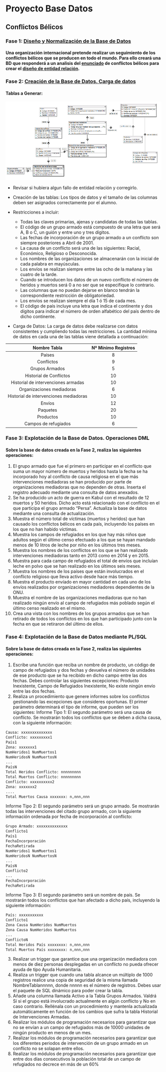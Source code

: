 # Proyecto Base Datos

## Conflictos Bélicos

### Fase 1: [Diseño y Normalización de la Base de Datos]()

#### Una organización internacional pretende realizar un seguimiento de los conflictos bélicos que se producen en todo el mundo. Para ello creará una BD que responderá a un analisis del [enunciado](https://github.com/MoralG/Proyecto_Base_Datos/blob/master/Enunciado_Dise%C3%B1o.md#conflictos-b%C3%A9licos) de conflictos bélicos para crear el [diseño de entidad relación](https://raw.githubusercontent.com/MoralG/Proyecto_Base_Datos/master/Programa_Fase1.png).

### Fase 2: [Creación de la Base de Datos. Carga de datos]()

#### Tablas a Generar:

![Fase2](Fase2.png)

* Revisar si hubiera algun fallo de entidad relación y corregirlo. 
* Creación de las tablas: Los tipos de datos y el tamaño de las columnas deben ser asignados correctamente por el
alumno.
* Restricciones a incluir:

    * Todas las claves primarias, ajenas y candidatas de todas las tablas.
    * El código de un grupo armado está compuesto de una letra que será A, B o C, un
guión y entre uno y tres dígitos.
    * Las fechas de incorporación de un grupo armado a un conflicto son siempre
posteriores a Abril de 2001.
    * La causa de un conflicto será una de las siguientes: Racial, Económico, Religioso o
Desconocida.
    * Los nombres de las organizaciones se almacenarán con la inicial de cada palabra en
mayúsculas.
    * Los envíos se realizan siempre entre las ocho de la mañana y las cuatro de la tarde.
    * Cuando se introducen los datos de un nuevo conflicto el número de heridos y muertos
será 0 a no ser que se especifique lo contrario.
    * Las columnas que no puedan dejarse en blanco tendrán la correspondiente restricción
de obligatoriedad.
    * Los envíos se realizan siempre el día 1 ó 15 de cada mes.
    * El código de país incluye una letra que indica el continente y dos dígitos para indicar
el número de orden alfabético del país dentro de dicho continente.

* Carga de Datos: La carga de datos debe realizarse con datos consistentes y cumpliendo todas las
restricciones. La cantidad mínima de datos en cada una de las tablas viene detallada a
continuación:

|       Nombre Tabla                       |  Nº Mínimo Registros  |
|:----------------------------------------:|:---------------------:|
|Países                                    |     8                 |
|Conflictos                                |     9                 | 
|Grupos Armados                            |     5                 |
|Historial de Conflictos                   |     10                |
|Historial de intervenciones armadas       |     10                |
|Organizaciones mediadoras                 |     6                 |
|Historial de intervenciones mediadoras    |     10                |
|Envíos                                    |     12                |
|Paquetes                                  |     20                |
|Productos                                 |     10                |
|Campos de refugiados                      |     6                 |

### Fase 3: Explotación de la Base de Datos. Operaciones DML

#### Sobre la base de datos creada en la Fase 2, realiza las siguientes operaciones:

  1. El grupo armado que fue el primero en participar en el conflicto que suma un mayor
número de muertos y heridos hasta la fecha se ha incorporado hoy al conflicto de
causa religiosa en el que más intervenciones mediadoras se han producido por parte
de organizaciones mediadoras que no dependen de otras. Inserta el registro adecuado
mediante una consulta de datos anexados.
2. Se ha producido un acto de guerra en Kabul con el resultado de 12 muertos y 50
heridos. Dicho acto está relacionado con el conflicto en el que participa el grupo
armado “Persa”. Actualiza la base de datos mediante una consulta de actualización.
3. Muestra el número total de víctimas (muertos y heridos) que han causado los
conflictos bélicos en cada país, incluyendo los países en los que no han habido
víctimas.
4. Muestra los campos de refugiados en los que hay más niños que adultos según el
último censo efectuado a los que se hayan mandado menos de 10 litros de leche por
niño en los últimos tres meses.
5. Muestra los nombres de los conflictos en los que se han realizado intervenciones
mediadoras tanto en 2013 como en 2014 y en 2015.
6. Muestra para cada campo de refugiados el total de envíos que incluían leche en polvo
que se han realizado en los últimos seis meses.
7. Muestra los nombres de los países que están involucrados en el conflicto religioso que
lleva activo desde hace más tiempo.
8. Muestra el producto envíado en mayor cantidad en cada uno de los envíos realizados
por organizaciones mediadores dependientes de la ONU.
9. Muestra el nombre de las organizaciones mediadoras que no han realizado ningún
envío al campo de refugiados más poblado según el último censo realizado en el
mismo.
10. Crea una vista con los nombres de los grupos armados que se han retirado de todos
los conflictos en los que han participado junto con la fecha en que se retiraron del
último de ellos.

### Fase 4: Explotación de la Base de Datos mediante PL/SQL

#### Sobre la base de datos creada en la Fase 2, realiza las siguientes operaciones:

1. Escribe una función que reciba un nombre de producto, un código de campo de refugiados y dos fechas
y devuelva el número de unidades de ese producto que se ha recibido en dicho campo entre las dos
fechas. Debes controlar las siguientes excepciones: Producto Inexistente, Campo de Refugiados
Inexistente, No existe ningún envío entre las dos fechas.
2. Realiza un procedimiento que genere informes sobre los conflictos gestionando las excepciones que
consideres oportunas. El primer parámetro determinará el tipo de informe, que pueden ser los
siguientes:
Informe Tipo 1: El segundo parámetro será una causa de conflicto. Se mostrarán todos los conflictos
que se deben a dicha causa, con la siguiente información:
~~~
Causa: xxxxxxxxxxxxxx
Conflicto: xxxxxxxxx1
País1
Zona: xxxxxxx1
NumHeridos1 NumMuertos1
NumHeridosN NumMuertosN
...
PaísN
Total Heridos Conflicto: nnnnnnnnn
Total Muertos Conflicto: nnnnnnnnn
Conflicto: xxxxxxxxxx2
Zona: xxxxxxx2
....
Total Muertos Causa xxxxxxx: n,nnn,nnn
~~~
Informe Tipo 2: El segundo parámetro será un grupo armado. Se mostrarán todas las intervenciones del
citado grupo armado, con la siguiente información ordenada por fecha de incorporación al conflicto:
~~~
Grupo Armado: xxxxxxxxxxxxxx
Conflicto1
País1
FechaIncorporación
FechaRetirada
NumHeridos1 NumMuertos1
NumHeridosN NumMuertosN
...
PaísN
Conflicto2
...
FechaIncorporación
FechaRetirada
~~~
Informe Tipo 3: El segundo parámetro será un nombre de país. Se mostrarán todos los conflictos que
han afectado a dicho país, incluyendo la siguiente información:
~~~
País: xxxxxxxxxxx
Conflicto1
Zona Causa NumHeridos NumMuertos
Zona Causa NumHeridos NumMuertos
...
ConflictoN
Total Heridos País xxxxxxxx: n,nnn,nnn
Total Muertos País xxxxxxxx: n,nnn,nnn
~~~
3. Realizar un trigger que garantice que una organización mediadora con menos de diez personas
desplegadas en un conflicto no pueda ofrecer ayuda de tipo Ayuda Humanitaria.
4. Realiza un trigger que cuando una tabla alcance un múltiplo de 1000 registros realice una copia de
seguridad de la misma llamada NombreTablannnnn, donde nnnnn es el número de registros. Debes
usar el paquete de SQL dinámico para poder crear la tabla.
5. Añade una columna llamada Activo a la Tabla Grupos Armados. Valdrá Sí si el grupo está involucrado
actualmente en algún conflicto y No en caso contrario. Rellénala con un procedimiento y mantenla
actualizada automáticamente en función de los cambios que sufra la tabla Historial de Intervenciones
Armadas.
6. Realizar los módulos de programación necesarios para garantizar que no se envían a un campo de
refugiados más de 10000 unidades de ningún producto en menos de un mes.
7. Realizar los módulos de programación necesarios para garantizar que los diferentes periodos de
intervención de un grupo armado en un conflicto no se solapan entre ellos.
8. Realizar los módulos de programación necesarios para garantizar que entre dos días consecutivos la
población total de un campo de refugiados no decrece en más de un 60%
